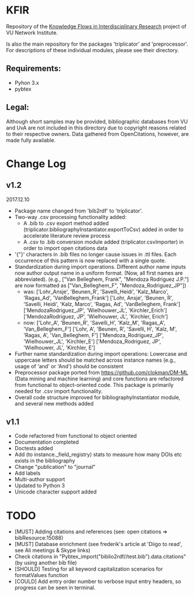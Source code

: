 # KFIR
Repository of the [Knowledge Flows in Interdisciplinary Research](http://www.networkinstitute.org/academy-assistants/academy-projects-17/#) project of VU Network Institute.

Is also the main repository for the packages 'triplicator' and 'preprocessor'. For descriptions of these individual modules, please see their directory. 
 

## Requirements: 
- Pyhon 3.x
- pybtex

## Legal:
Although short samples may be provided, bibliographic databases from VU and UvA are not included in this directory due to copyright reasons related to their respective owners. Data gathered from OpenCitations, however, are made fully available.

# Change Log
## v1.2
2017.12.10
- Package name changed from 'bib2rdf' to 'triplicator'.
- Two-way .csv processing functionality added:
    - A .bib to .csv export method added (triplicator.bibliographyInstantiator.exportToCsv) added in order to accelerate 
    literature review process
    - A .csv to .bib conversion module added (triplicator.csvImporter) in order to import open citations data
- '{"}' characters in .bib files no longer cause issues in .ttl files. Each occurrence of this pattern is now replaced with a single quote.
- Standardization during import operations. Different author name inputs now author output name in a uniform format. (Now, all first names are abbreviated).
  (e.g., ["Van Belleghem, Frank", "Mendoza Rodriguez J.P."] are now formatted as
         ["Van_Belleghem_F", "Mendoza_Rodriguez_JP"])
  - was:
      ['Lohr_Ansje', 'Beunen_R', 'Savelli_Heidi', 'Kalz_Marco', 'Ragas_Ad', 'VanBelleghem_Frank']
      ['Lohr, Ansje', 'Beunen, R', 'Savelli, Heidi', 'Kalz, Marco', 'Ragas, Ad', 'VanBelleghem, Frank']
      ['MendozaRodriguez_JP', 'Wielhouwer_JL', 'Kirchler_Erich']
      ['MendozaRodriguez, JP', 'Wielhouwer, JL', 'Kirchler, Erich']
  - now:
      ['Lohr_A', 'Beunen_R', 'Savelli_H', 'Kalz_M', 'Ragas_A', 'Van_Belleghem_F']
      ['Lohr, A', 'Beunen, R', 'Savelli, H', 'Kalz, M', 'Ragas, A', 'Van_Belleghem, F']
      ['Mendoza_Rodriguez_JP', 'Wielhouwer_JL', 'Kirchler_E']
      ['Mendoza_Rodriguez, JP', 'Wielhouwer, JL', 'Kirchler, E']
- Further name standardization during import operations: Lowercase and uppercase letters should be matched across instance names (e.g., usage of 'and' or 'And') should be consistent
- Preprocessor package ported from https://github.com/clokman/DM-ML (Data mining and machine learning) and core functions are refactored from functional to object-oriented code. This package is primarily needed for .csv import functionality.
- Overall code structure improved for bibliographyInstantiator module, and several new methods added

## v1.1
- Code refactored from functional to object oriented
- Documentation completed
- Doctests added
- Add (to instance._field_registry) stats to measure how many DOIs etc exists in the bibliography
- Change "publication"  to "journal"
- Add labels
- Multi-author support
- Updated to Python 3
- Unicode character support added

# TODO
- [MUST] Adding citations and references (see: open citations => bibResource:15088)
- [MUST] Database enrichment (see frederik's article at 'Diigo to read', see Ali meetings & Skype links)
- Check citations in "Pybtex_import("biblio2rdf//test.bib").data.citations" (by using another bib file)
- [SHOULD] Testing for all keyword capitalization scenarios for formatValues function
- [COULD] Add entry order number to verbose input entry headers, so progress can be seen in terminal.
